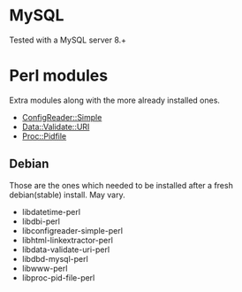 # MySQL

Tested with a MySQL server 8.+

# Perl modules

Extra modules along with the more already installed ones.

+ [ConfigReader::Simple](https://metacpan.org/pod/ConfigReader::Simple)
+ [Data::Validate::URI](https://metacpan.org/pod/Data::Validate::URI)
+ [Proc::Pidfile](https://metacpan.org/pod/Proc::Pidfile)

## Debian

Those are the ones which needed to be installed after a fresh debian(stable) install. May vary.

+ libdatetime-perl
+ libdbi-perl
+ libconfigreader-simple-perl
+ libhtml-linkextractor-perl
+ libdata-validate-uri-perl
+ libdbd-mysql-perl
+ libwww-perl
+ libproc-pid-file-perl
